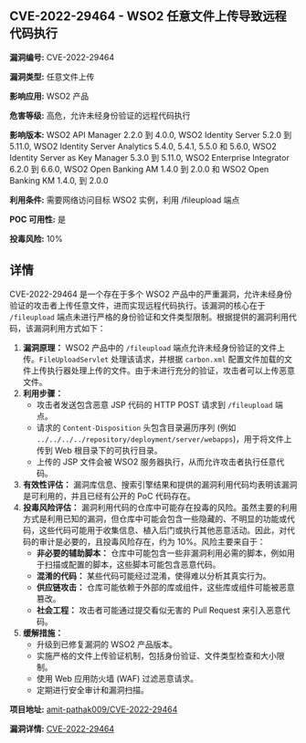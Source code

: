 ## CVE-2022-29464 - WSO2 任意文件上传导致远程代码执行

**漏洞编号:** CVE-2022-29464

**漏洞类型:** 任意文件上传

**影响应用:** WSO2 产品

**危害等级:** 高危，允许未经身份验证的远程代码执行

**影响版本:** WSO2 API Manager 2.2.0 到 4.0.0, WSO2 Identity Server 5.2.0 到 5.11.0, WSO2 Identity Server Analytics 5.4.0, 5.4.1, 5.5.0 和 5.6.0, WSO2 Identity Server as Key Manager 5.3.0 到 5.11.0, WSO2 Enterprise Integrator 6.2.0 到 6.6.0, WSO2 Open Banking AM 1.4.0 到 2.0.0 和 WSO2 Open Banking KM 1.4.0, 到 2.0.0

**利用条件:** 需要网络访问目标 WSO2 实例，利用 /fileupload 端点

**POC 可用性:** 是

**投毒风险:** 10%

## 详情

CVE-2022-29464 是一个存在于多个 WSO2 产品中的严重漏洞，允许未经身份验证的攻击者上传任意文件，进而实现远程代码执行。该漏洞的核心在于 `/fileupload` 端点未进行严格的身份验证和文件类型限制。根据提供的漏洞利用代码，该漏洞利用方式如下：

1.  **漏洞原理：**  WSO2 产品中的 `/fileupload` 端点允许未经身份验证的文件上传。`FileUploadServlet` 处理该请求，并根据 `carbon.xml` 配置文件加载的文件上传执行器处理上传的文件。由于未进行充分的验证，攻击者可以上传恶意文件。
2.  **利用步骤：**
    *   攻击者发送包含恶意 JSP 代码的 HTTP POST 请求到 `/fileupload` 端点。
    *   请求的 `Content-Disposition` 头包含目录遍历序列 (例如 `../../../../repository/deployment/server/webapps`)，用于将文件上传到 Web 根目录下的可执行目录。
    *   上传的 JSP 文件会被 WSO2 服务器执行，从而允许攻击者执行任意代码。
3.  **有效性评估：** 漏洞库信息、搜索引擎结果和提供的漏洞利用代码均表明该漏洞是可利用的，并且已经有公开的 PoC 代码存在。
4.  **投毒风险评估：**  漏洞利用代码的仓库中可能存在投毒的风险。虽然主要的利用方式是利用已知的漏洞，但仓库中可能会包含一些隐藏的、不明显的功能或代码，这些代码可能用于收集信息、植入后门或执行其他恶意活动。因此，对代码的审计是必要的，且投毒风险存在，约为 10%。风险主要来自于：
    *   **非必要的辅助脚本：** 仓库中可能包含一些非漏洞利用必需的脚本，例如用于扫描或配置的脚本，这些脚本可能包含恶意代码。
    *   **混淆的代码：**  某些代码可能经过混淆，使得难以分析其真实行为。
    *   **供应链攻击：**  仓库可能依赖于外部的库或组件，这些库或组件可能被恶意篡改。
    *   **社会工程：**  攻击者可能通过提交看似无害的 Pull Request 来引入恶意代码。
5.  **缓解措施：**
    *   升级到已修复漏洞的 WSO2 产品版本。
    *   实施严格的文件上传验证机制，包括身份验证、文件类型检查和大小限制。
    *   使用 Web 应用防火墙 (WAF) 过滤恶意请求。
    *   定期进行安全审计和漏洞扫描。

**项目地址:** [amit-pathak009/CVE-2022-29464](https://github.com/amit-pathak009/CVE-2022-29464)

**漏洞详情:** [CVE-2022-29464](https://nvd.nist.gov/vuln/detail/CVE-2022-29464)